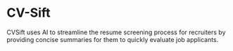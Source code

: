 # CV-Sift
CVSift uses AI to streamline the resume screening process for recruiters by providing concise summaries for them to quickly evaluate job applicants.
